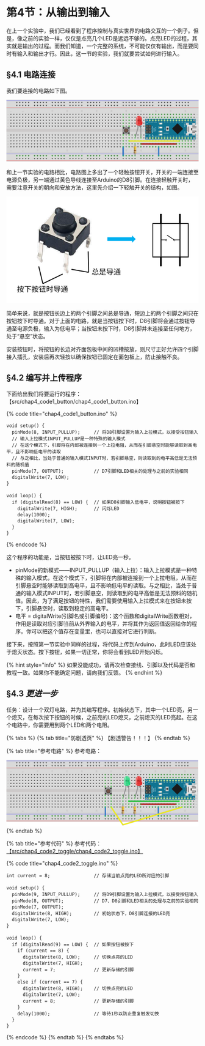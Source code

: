 # 第4节：从输出到输入

在上一个实验中，我们已经看到了程序控制与真实世界的电路交互的一个例子。但是，像之前的实验一样，仅仅是点亮几个LED是远远不够的。点亮LED的过程，其实就是输出的过程。而我们知道，一个完整的系统，不可能仅仅有输出，而是要同时有输入和输出才行。因此，这一节的实验，我们就要尝试如何进行输入。

## §4.1 电路连接

我们要连接的电路如下图。

![](.gitbook/assets/chap4_img1_button.png)

和上一节实验的电路相比，电路图上多出了一个轻触按钮开关，开关的一端连接至电源负极，另一端通过黄色导线连接至Arduino的D8引脚。在连接轻触开关时，需要注意开关的朝向和安放方法，这里先介绍一下轻触开关的结构，如图。

![](.gitbook/assets/chap4_img2_qingchukaiguanjiegou.png)

简单来说，就是按钮长边上的两个引脚之间总是导通，短边上的两个引脚之间只在按钮按下时导通。对于上面的电路，就是当按钮按下时，D8引脚将会通过按钮导通至电源负极，输入为低电平；当按钮未按下时，D8引脚并未连接至任何地方，处于“悬空”状态。

安装按钮时，将按钮的长边对齐面包板中间的凹槽按放，则尺寸正好允许四个引脚接入插孔，安装后再次轻按以确保按钮已固定在面包板上，防止接触不良。

## §4.2 编写并上传程序

下面给出我们将要运行的程序：【src/chap4\_code1\_button/chap4\_code1\_button.ino】

{% code title="chap4_code1_button.ino" %}
```arduino
void setup() {
  pinMode(8, INPUT_PULLUP);     // 将D8引脚设置为输入上拉模式，以接受按钮输入
  // 输入上拉模式INPUT_PULLUP是一种特殊的输入模式
  // 在这个模式下，引脚将在内部被连接到一个上拉电阻，从而在引脚悬空时能够读取到高电平，且不影响低电平的读取
  // 与之相比，当处于普通的输入模式INPUT时，若引脚悬空，则读取到的电平高低是无法预料的随机值
  pinMode(7, OUTPUT);           // D7引脚和LED相关的处理与之前的实验相同
  digitalWrite(7, LOW);
}

void loop() {
  if (digitalRead(8) == LOW) {  // 如果D8引脚输入低电平，说明按钮被按下
    digitalWrite(7, HIGH);      // 闪烁LED
    delay(1000);
    digitalWrite(7, LOW);
  }
}
```
{% endcode %}

这个程序的功能是，当按钮被按下时，让LED亮一秒。

* pinMode的新模式——INPUT\_PULLUP（输入上拉）：输入上拉模式是一种特殊的输入模式，在这个模式下，引脚将在内部被连接到一个上拉电阻，从而在引脚悬空时能够读取到高电平，且不影响低电平的读取。与之相比，当处于普通的输入模式INPUT时，若引脚悬空，则读取到的电平高低是无法预料的随机值。因此，为了满足按钮的特性，我们需要使用输入上拉模式来在按钮未按下，引脚悬空时，读取到稳定的高电平。
* 电平 = digitalWrite(引脚名或引脚编号)：这个函数和digitalWrite函数相对，作用是读取对应引脚当前从外界输入的电平，并将其作为返回值返回给你的程序。你可以把这个值存在变量里，也可以直接对它进行判断。

接下来，按照第一节实验中同样的过程，将代码上传到Arduino，此时LED应该处于熄灭状态。按下按钮，如果一切正常，你将会看到LED开始闪烁。

{% hint style="info" %}
如果没能成功，请再次检查接线、引脚以及代码是否和教程一致。如果你不能确定问题，请向我们反馈。
{% endhint %}

## §4.3 _更进一步_

任务：设计一个双灯电路，并为其编写程序。初始状态下，其中一个LED亮，另一个熄灭，在每次按下按钮的时候，之前亮的LED熄灭，之前熄灭的LED亮起。在这个电路中，你需要用到两个LED和两个电阻。

{% tabs %}
{% tab title="防剧透页" %}
【剧透警告！！！】
{% endtab %}

{% tab title="参考电路" %}
参考电路：

![](.gitbook/assets/chap4_img3_toggle.png)
{% endtab %}

{% tab title="参考代码" %}
参考代码：[【src/chap4\_code2\_toggle/chap4\_code2\_toggle.ino】](https://www.jianguoyun.com/p/DQpVhxQQmcGwBxjsjpsE)

{% code title="chap4_code2_toggle.ino" %}
```arduino
int current = 8;                // 存储当前点亮的LED所对应的引脚

void setup() {
  pinMode(9, INPUT_PULLUP);     // 将D9引脚设置为输入上拉模式，以接受按钮输入
  pinMode(8, OUTPUT);           // D7、D8引脚和LED相关的处理与之前的实验相同
  pinMode(7, OUTPUT);
  digitalWrite(8, HIGH);        // 初始状态下，D8引脚连接的LED亮
  digitalWrite(7, LOW);
}

void loop() {
  if (digitalRead(9) == LOW) {  // 如果按钮被按下
    if (current == 8) {
      digitalWrite(8, LOW);     // 切换点亮的LED
      digitalWrite(7, HIGH);
      current = 7;              // 更新存储的引脚
    }
    else if (current == 7) {
      digitalWrite(8, HIGH);    // 切换点亮的LED
      digitalWrite(7, LOW);
      current = 8;              // 更新存储的引脚
    }
    delay(1000);                // 等待1秒以防止重复触发切换
  }
}
```
{% endcode %}
{% endtab %}
{% endtabs %}
